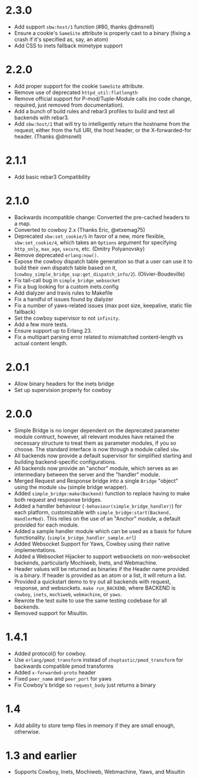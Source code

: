 # 2.3.0

* Add support `sbw:host/1` function (#80, thanks @dmsnell)
* Ensure a cookie's `SameSite` attribute is properly cast to a binary (fixing a
  crash if it's specified as, say, an atom)
* Add CSS to inets fallback mimetype support

# 2.2.0

* Add proper support for the cookie `SameSite` attribute.
* Remove use of deprecated `httpd_util:flatlength`
* Remove official support for P-mod/Tuple-Module calls (no code change,
  required, just removed from documentation).
* Add a bunch of build rules and rebar3 profiles to build and test all backends
  with rebar3.
* Add `sbw:host/1` that will try to intelligently return the hostname from the
  request, either from the full URI, the host header, or the X-forwarded-for
  header. (Thanks @dmsnell)

# 2.1.1

* Add basic rebar3 Compatibility

# 2.1.0

* Backwards incompatible change: Converted the pre-cached headers to a map.
* Converted to cowboy 2.x (Thanks Eric, @etxemag75)
* Deprecated `sbw:set_cookie/5` in favor of a new, more flexible,
  `sbw:set_cookie/4`, which takes an `Options` argument for specifying
  `http_only`, `max_age`, `secure`, etc. (Dmitry Polyanovsky)
* Remove deprecated `erlang:now()`.
* Expose the cowboy dispatch table generation so that a user can use it to
  build their own dispatch table based on it,
  (`cowboy_simple_bridge_sup:get_dispatch_info/2`).  (Olivier-Boudeville)
* Fix tail-call bug in `simple_bridge_websocket`
* Fix a bug looking for a custom inets.config
* Add dialyzer and travis rules to Makefile
* Fix a handful of issues found by dialyzer
* Fix a number of yaws-related issues (max post size, keepalive, static file
  fallback)
* Set the cowboy supervisor to not `infinity`.
* Add a few more tests.
* Ensure support up to Erlang 23.
* Fix a multipart parsing error related to mismatched content-length vs actual
  content length.

# 2.0.1

* Allow binary headers for the inets bridge
* Set up supervision properly for cowboy

# 2.0.0

* Simple Bridge is no longer dependent on the deprecated parameter module
  contruct, however, all relevant modules have retained the necessary structure
  to treat them as parameter modules, if you so choose. The standard interface
  is now through a module called `sbw`.
* All backends now provide a default supervisor for simplified starting and
  building backend-specific configurations.
* All backends now provide an "anchor" module, which serves as an intermediary
  between the server and the "handler" module.
* Merged Request and Response bridge into a single `Bridge` "object" using the
  module `sbw` (simple bridge wrapper).
* Added `simple_bridge:make(Backend)` function to replace having to make both
  request and response bridges.
* Added a handler behaviour (`-behaviour(simple_bridge_handler)`) for each
  platform, customizable with `simple_bridge:start(Backend, HandlerMod)`. This
  relies on the use of an "Anchor" module, a default provided for each module.
* Added a sample handler module which can be used as a basis for future
  functionality. (`simple_bridge_handler_sample.erl`)
* Added Websocket Support for Yaws, Cowboy using their native implementations.
* Added a Websocket Hijacker to support websockets on non-websocket backends,
  particularly Mochiweb, Inets, and Webmachine.
* Header values will be returned as binaries if the Header name provided is a
  binary. If header is provided as an atom or a list, it will return a list.
* Provided a quickstart demo to try out all backends with request, response,
  and websockets. `make run_BACKEND`, where BACKEND is `cowboy`, `inets`,
  `mochiweb`, `webmachine`, or `yaws`.
* Rewrote the test suite to use the same testing codebase for all backends.
* Removed support for Misultin.

# 1.4.1

* Added protocol() for cowboy.
* Use `erlang/pmod_transform` instead of `choptastic/pmod_transform` for
  backwards compatible pmod transforms
* Added `x-forwarded-proto` header
* Fixed `peer_name` and `peer_port` for yaws
* Fix Cowboy's bridge so `request_body` just returns a binary

# 1.4

* Add ability to store temp files in memory if they are small enough,
  otherwise.

# 1.3 and earlier

* Supports Cowboy, Inets, Mochiweb, Webmachine, Yaws, and Misultin

